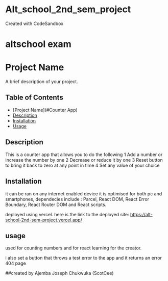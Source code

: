 # Alt_school_2nd_sem_project
Created with CodeSandbox
# altschool exam
# Project Name

A brief description of your project.

## Table of Contents

- [Project Name](#Counter App)
- [Description](#description)
- [Installation](#installation)
- [Usage](#usage)

## Description
This is a counter app that allows you to do the following
1 Add a number or increase the number by one
2 Decrease or reduce it by one 
3 Reset button to bring it back to zero at any point in time 
4 Set any value of your choice


## Installation
it can be ran on any internet enabled device it is optimised for both pc and smartphones, dependecies include : Parcel, React DOM, React Error Boundary, React Router DOM and React scripts.

deployed using vercel.
here is the link to the deployed site: https://alt-school-2nd-sem-project.vercel.app/

## usage
used for counting numbers and for react learning for the creator.


i also set a button that throws a test error to the app and it returns an error 404 page

##created by Ajemba Joseph Chukwuka (ScotCee)
